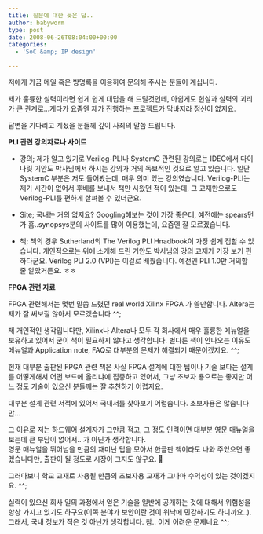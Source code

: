 ```yaml
---
title: 질문에 대한 늦은 답..
author: babyworm
type: post
date: 2008-06-26T08:04:00+00:00
categories:
  - 'SoC &amp; IP design'

---
```

저에게 가끔 메일 혹은 방명록을 이용하여 문의해 주시는 분들이 계십니다.

제가 훌륭한 실력이라면 쉽게 쉽게 대답을 해 드릴것인데, 아쉽게도 현실과 실력의 괴리가 큰 관계로&#8230;게다가 요즘엔 제가 진행하는 프로젝트가 막바지라 정신이 없지요.

답변을 기다리고 계셨을 분들께 깊이 사죄의 말씀 드립니다.

**PLI 관련 강의자료나 사이트**

* 강의; 제가 알고 있기로 Verilog-PLI나 SystemC 관련된 강의로는 IDEC에서 다이나릿 기안도 박사님께서 하시는 강의가 거의 독보적인 것으로 알고 있습니다. 일단 SystemC 부분은 저도 들어봤는데, 매우 의미 있는 강의였습니다. Verilog-PLI는 제가 시간이 없어서 후배를 보내서 책만 사왔던 적이 있는데, 그 교재만으로도 Verilog-PLI를 편하게 살펴볼 수 있더군요.

* Site; 국내는 거의 없지요? Googling해보는 것이 가장 좋은데, 예전에는 spears던가 흠..synopsys분의 사이트를 많이 이용했는데, 요즘엔 잘 모르겠습니다.

* 책; 책의 경우 Sutherland의 The Verilog PLI Hnadbook이 가장 쉽게 접할 수 있습니다. 개인적으로는 위에 소개해 드린 기안도 박사님의 강의 교재가 가장 보기 편하다군요. Verilog PLI 2.0 (VPI)는 이걸로 배웠습니다. 예전엔 PLI 1.0만 거의할 줄 알았거든요. ㅎㅎ

**FPGA 관련 자료**

FPGA 관련해서는 몇번 말씀 드렸던 real world Xilinx FPGA 가 쓸만합니다. Altera는 제가 잘 써보질 않아서 모르겠습니다 ^^;

제 개인적인 생각입니다만, Xilinx나 Altera나 모두 각 회사에서 매우 훌륭한 메뉴얼을 보유하고 있어서 굳이 책이 필요하지 않다고 생각합니다. 별다른 책이 안나오는 이유도 메뉴얼과 Application note, FAQ로 대부분의 문제가 해결되기 때문이겠지요. ^^;

현재 대부분 출판된 FPGA 관련 책은 사실 FPGA 설계에 대한 팁이나 기술 보다는 설계를 어떻게해서 어떤 보드에 올리냐에 집중하고 있어서, 그냥 초보자 용으로는 좋지만 어느 정도 기술이 있으신 분들께는 잘 추천하기 어렵지요.

대부분 설계 관련 서적에 있어서 국내서를 찾아보기 어렵습니다. 초보자용은 많습니다만&#8230;

그 이유로 저는 하드웨어 설계자가 그만큼 적고, 그 정도 인력이면 대부분 영문 매뉴얼을 보는데 큰 부담이 없어서.. 가 아닌가 생각합니다.  
영문 매뉴얼을 뛰어넘을 만큼의 재미난 팁을 모아서 한글판 책이라도 나와 주었으면 좋겠습니다만, 출판이 될 정도로 시장이 크지도 않구요. 🙂

그러다보니 학교 교재로 사용될 만큼의 초보자용 교재가 그나마 수익성이 있는 것이겠지요. ^^;

실력이 있으신 회사 일의 과정에서 얻은 기술을 일반에 공개하는 것에 대해서 위험성을 항상 가지고 있기도 하구요(이쪽 분야가 보안이란 것이 워낙에 민감하기도 하니까요..). 그래서, 국내 정보가 적은 것 아닌가 생각합니다. 참.. 이게 어려운 문제네요 ^^;
